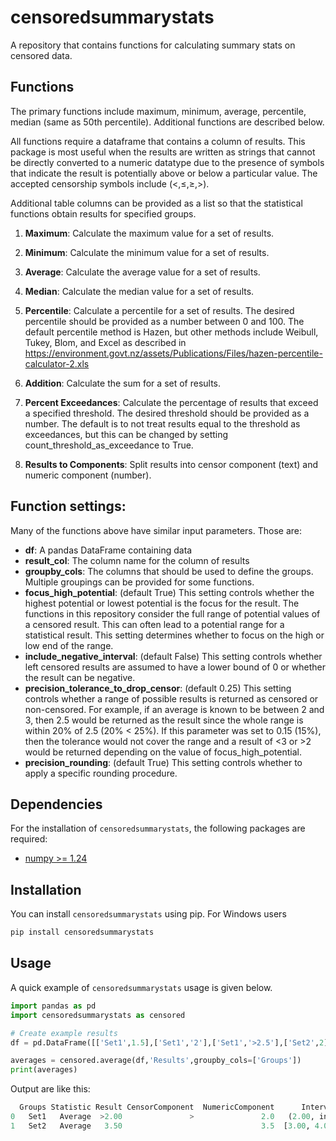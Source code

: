 # censoredsummarystats
A repository that contains functions for calculating summary stats on censored data.

## Functions
The primary functions include maximum, minimum, average, percentile, median (same as 50th percentile). Additional functions are described below.

All functions require a dataframe that contains a column of results. This package is most useful when the results are written as strings that cannot be directly converted to a numeric datatype due to the presence of symbols that indicate the result is potentially above or below a particular value. The accepted censorship symbols include (<,≤,≥,>).

Additional table columns can be provided as a list so that the statistical functions obtain results for specified groups.

1.	**Maximum**: Calculate the maximum value for a set of results.

2.	**Minimum**: Calculate the minimum value for a set of results.

3.	**Average**: Calculate the average value for a set of results.

4.	**Median**: Calculate the median value for a set of results.

5.	**Percentile**: Calculate a percentile for a set of results. The desired percentile should be provided as a number between 0 and 100. The default percentile method is Hazen, but other methods include Weibull, Tukey, Blom, and Excel as described in https://environment.govt.nz/assets/Publications/Files/hazen-percentile-calculator-2.xls

6.	**Addition**: Calculate the sum for a set of results.

7.	**Percent Exceedances**: Calculate the percentage of results that exceed a specified threshold. The desired threshold should be provided as a number. The default is to not treat results equal to the threshold as exceedances, but this can be changed by setting count_threshold_as_exceedance to True.

8.	**Results to Components**: Split results into censor component (text) and numeric component (number).

## Function settings:

Many of the functions above have similar input parameters. Those are:

- **df**: A pandas DataFrame containing data
- **result_col**: The column name for the column of results
- **groupby_cols**: The columns that should be used to define the groups. Multiple groupings can be provided for some functions.
- **focus_high_potential**: (default True) This setting controls whether the highest potential or lowest potential is the focus for the result. The functions in this repository consider the full range of potential values of a censored result. This can often lead to a potential range for a statistical result. This setting determines whether to focus on the high or low end of the range.
- **include_negative_interval**: (default False) This setting controls whether left censored results are assumed to have a lower bound of 0 or whether the result can be negative.
- **precision_tolerance_to_drop_censor**: (default 0.25) This setting controls whether a range of possible results is returned as censored or non-censored. For example, if an average is known to be between 2 and 3, then 2.5 would be returned as the result since the whole range is within 20% of 2.5 (20% < 25%). If this parameter was set to 0.15 (15%), then the tolerance would not cover the range and a result of <3 or >2 would be returned depending on the value of focus_high_potential.
- **precision_rounding**: (default True) This setting controls whether to apply a specific rounding procedure.

## Dependencies

For the installation of `censoredsummarystats`, the following packages are required:
- [numpy >= 1.24](https://www.numpy.org/)

## Installation

You can install `censoredsummarystats` using pip. For Windows users

```python
pip install censoredsummarystats
```

## Usage

A quick example of `censoredsummarystats` usage is given below.

```python
import pandas as pd
import censoredsummarystats as censored

# Create example results
df = pd.DataFrame([['Set1',1.5],['Set1','2'],['Set1','>2.5'],['Set2',2],['Set2','<3'],['Set2',7.0]],columns=['Groups','Results'])

averages = censored.average(df,'Results',groupby_cols=['Groups'])
print(averages)
```
Output are like this:
```python
  Groups Statistic Result CensorComponent  NumericComponent      Interval
0   Set1   Average  >2.00               >               2.0   (2.00, inf)
1   Set2   Average   3.50                               3.5  [3.00, 4.00)
```